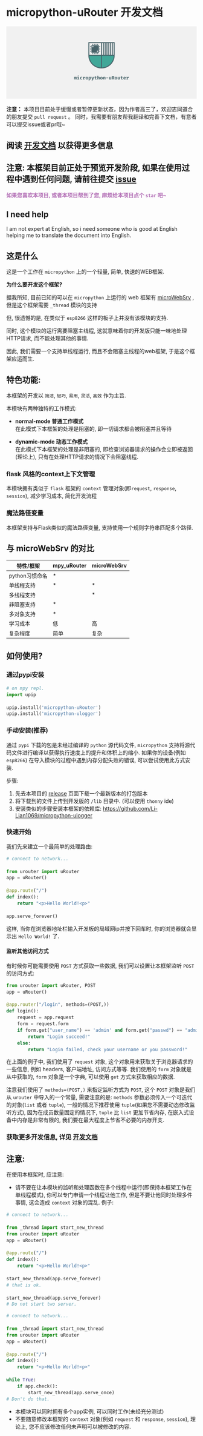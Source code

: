 # micropython-uRouter 开发文档

![LOGO](/cover.png)

**注意：** 本项目目前处于缓慢或者暂停更新状态，因为作者高三了，欢迎志同道合的朋友提交 `pull request` 。 同时，我需要有朋友帮我翻译和完善下文档，有意者可以提交issue或者pr哦~

## 阅读 [开发文档](https://urouter.m-jay.cn) 以获得更多信息

## 注意: 本框架目前正处于预览开发阶段, 如果在使用过程中遇到任何问题, 请前往提交 [issue](https://github.com/Li-Lian1069/micropython-urouter/issue)

<span style="color: #B06AB3"><strong>
如果您喜欢本项目, 或者本项目帮到了您, 麻烦给本项目点个 `star` 吧~</strong>
</span>

## I need help
I am not expert at English, so i need someone who is good at English helping me to translate the document into English.

## 这是什么

这是一个工作在 `micropython` 上的一个轻量, 简单, 快速的WEB框架.

**为什么要开发这个框架?**

据我所知, 目前已知的可以在 `micropython` 上运行的 web 框架有 [microWebSrv](https://github.com/jczic/MicroWebSrv) , 但是这个框架需要 `_thread` 模块的支持

但, 很遗憾的是, 在类似于 `esp8266` 这样的板子上并没有该模块的支持.

同时, 这个模块的运行需要阻塞主线程, 这就意味着你的开发版只能一味地处理HTTP请求, 而不能处理其他的事情.

因此, 我们需要一个支持单线程运行, 而且不会阻塞主线程的web框架, 于是这个框架应运而生.

## 特色功能:
本框架的开发以 `简洁`, `轻巧`, `易用`, `灵活`, `高效` 作为主旨.  

本模块有两种独特的工作模式:
- **normal-mode 普通工作模式**  
在此模式下本框架的处理是阻塞的, 即一切请求都会被阻塞并且等待  

- **dynamic-mode 动态工作模式**  
在此模式下本框架的处理是非阻塞的, 即检查浏览器请求的操作会立即被返回(理论上), 只有在处理HTTP请求的情况下会阻塞线程.  

### flask 风格的context上下文管理
本模块拥有类似于 `flask` 框架的 `context` 管理对象(即`request`, `response`, `session`), 减少学习成本, 简化开发流程  

### 魔法路径变量
本框架支持与Flask类似的魔法路径变量, 支持使用一个规则字符串匹配多个路径.

## 与 microWebSrv 的对比

| 特性/框架      | mpy_uRouter | microWebSrv |
| -------------- | ----------- | ----------- |
| python习惯命名 | *           |             |
| 单线程支持     | *           | *           |
| 多线程支持     |            | *           |
| 非阻塞支持     | *           |             |
| 多对象支持     | *           |             |
| 学习成本       | 低          | 高          |
| 复杂程度       | 简单        | 复杂        |

## 如何使用?
### 通过pypi安装
```python
# on mpy repl.
import upip

upip.install('micropython-uRouter')
upip.install('micropython-ulogger')
```

### 手动安装(推荐)
通过 `pypi` 下载的包是未经过编译的 `python` 源代码文件, `micropython` 支持将源代码文件进行编译以获得执行速度上的提升和体积上的缩小. 如果你的设备(例如`esp8266`) 在导入模块的过程中遇到内存分配失败的错误, 可以尝试使用此方式安装.

步骤:  
1. 先去本项目的 [release](https://github.com/Li-Lian1069/micropython-urouter/releases) 页面下载一个最新版本的打包版本
2. 将下载到的文件上传到开发版的 `/lib` 目录中. (可以使用 `thonny` ide)
3. 安装类似的步骤安装本框架的依赖库: https://github.com/Li-Lian1069/micropython-ulogger

### 快速开始
我们先来建立一个最简单的处理路由:
```python
# connect to network...

from urouter import uRouter
app = uRouter()

@app.route("/")
def index():
    return "<p>Hello World!<p>"

app.serve_forever()
```
这样, 当你在浏览器地址栏输入开发板的局域网ip并按下回车时, 你的浏览器就会显示出 `Hello World!` 了.

#### 监听其他访问方式
有时候你可能需要使用 `POST` 方式获取一些数据, 我们可以设置让本框架监听 `POST` 的访问方式:
```python
from urouter import uRouter, POST
app = uRouter()

@app.router("/login", methods=(POST,))
def login():
    request = app.request
    form = request.form
    if form.get("user_name") == 'admin' and form.get("passwd") == "admin":
        return "Login succeed!"
    else:
        return "Login failed, check your username or you password!"
```
在上面的例子中, 我们使用了 `request` 对象, 这个对象用来获取关于浏览器请求的一些信息, 例如 headers, 客户端地址, 访问方式等等. 我们使用的 `form` 对象就是从中获取的, `form` 对象是一个字典, 可以使用 `get` 方式来获取相应的数据.

注意我们使用了 `methods=(POST,)` 来指定监听方式为 `POST`, 这个 `POST` 对象是我们从 `urouter` 中导入的一个常量, 需要注意的是: `methods` 参数必须传入一个可迭代的对象(`list` 或者  `tuple`), 一般的情况下推荐使用 `tuple`(如果您不需要动态修改监听方式), 因为在成员数量固定的情况下, `tuple` 比 `list` 更加节省内存, 在嵌入式设备中内存是非常有限的, 我们要在最大程度上节省不必要的内存开支.


### 获取更多开发信息, 详见 [开发文档](https://urouter.m-jay.cn)

## 注意:
在使用本框架时, 应注意:
- 请不要在让本模块的监听和处理函数在多个线程中运行(即保持本框架工作在单线程模式), 你可以专门申请一个线程让他工作, 但是不要让他同时处理多件事情, 这会造成 `context` 对象的混乱.
例子:
```python
# connect to network...

from _thread import start_new_thread
from urouter import uRouter
app = uRouter()

@app.route("/")
def index():
    return "<p>Hello World!<p>"

start_new_thread(app.serve_forever)
# that is ok.

start_new_thread(app.serve_forever)
# Do not start two server.
```

```python
# connect to network...

from _thread import start_new_thread
from urouter import uRouter
app = uRouter()

@app.route("/")
def index():
    return "<p>Hello World!<p>"

while True:
    if app.check():
        start_new_thread(app.serve_once)
# Don't do that.
```
- 本模块可以同时拥有多个app实例, 可以同时工作(未经充分测试)
- 不要随意修改本框架的 `context` 对象(例如 `request` 和 `response`, `session`), 理论上, 您不应该修改任何未声明可以被修改的内容.

